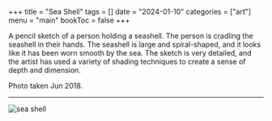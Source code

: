 +++
title = "Sea Shell"
tags = []
date = "2024-01-10"
categories = ["art"]
menu = "main"
bookToc = false
+++

A pencil sketch of a person holding a seashell. The person is cradling the seashell in their hands. The seashell is large and spiral-shaped, and it looks like it has been worn smooth by the sea. The sketch is very detailed, and the artist has used a variety of shading techniques to create a sense of depth and dimension.

Photo taken Jun 2018.

---

![sea shell](sea-shell.webp)
